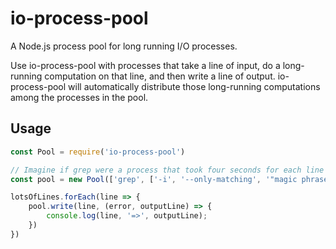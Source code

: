 # io-process-pool

A Node.js process pool for long running I/O processes.

Use io-process-pool with processes that take a line of input, 
do a long-running computation on that line, and then write
a line of output. io-process-pool will automatically distribute
those long-running computations among the processes in the pool.

## Usage

```js
const Pool = require('io-process-pool')

// Imagine if grep were a process that took four seconds for each line
const pool = new Pool(['grep', ['-i', '--only-matching', '"magic phrase"', '-']], { processes: 4 })

lotsOfLines.forEach(line => {
	pool.write(line, (error, outputLine) => {
		console.log(line, '=>', outputLine);
	})
})
```
